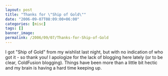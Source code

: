 ```yaml
---
layout: post
title: "Thanks for \"Ship of Gold\""
date: "2006-09-07T08:09:00+06:00"
categories: [misc]
tags: []
banner_image: 
permalink: /2006/09/07/Thanks-for-Ship-of-Gold
---
```


I got "Ship of Gold" from my wishlist last night, but with no indication of who got it - so thank you! I apologize for the lack of blogging here lately (or to be clear, ColdFusion blogging). Things have been more than a little bit hectic and my brain is having a hard time keeping up.